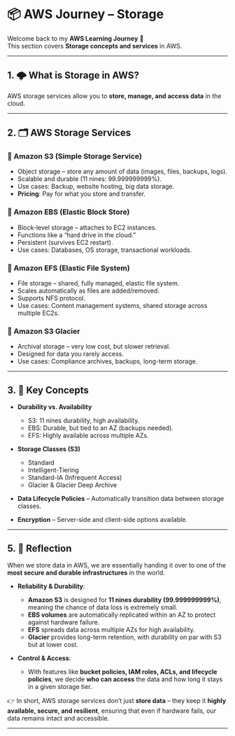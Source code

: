 # 📦 AWS Journey – Storage

Welcome back to my **AWS Learning Journey** 🚀  
This section covers **Storage concepts and services** in AWS.

---

## 1. 🌩️ What is Storage in AWS?
AWS storage services allow you to **store, manage, and access data** in the cloud.  

---

## 2. 🗂️ AWS Storage Services

### 🔹 Amazon S3 (Simple Storage Service)
- Object storage – store any amount of data (images, files, backups, logs).  
- Scalable and durable (11 nines: 99.999999999%).  
- Use cases: Backup, website hosting, big data storage.  
- **Pricing**: Pay for what you store and transfer.  

### 🔹 Amazon EBS (Elastic Block Store)
- Block-level storage – attaches to EC2 instances.  
- Functions like a “hard drive in the cloud.”  
- Persistent (survives EC2 restart).  
- Use cases: Databases, OS storage, transactional workloads.  

### 🔹 Amazon EFS (Elastic File System)
- File storage – shared, fully managed, elastic file system.  
- Scales automatically as files are added/removed.  
- Supports NFS protocol.  
- Use cases: Content management systems, shared storage across multiple EC2s.  

### 🔹 Amazon S3 Glacier
- Archival storage – very low cost, but slower retrieval.  
- Designed for data you rarely access.  
- Use cases: Compliance archives, backups, long-term storage.  

---

## 3. 🔑 Key Concepts
- **Durability vs. Availability**  
  - S3: 11 nines durability, high availability.  
  - EBS: Durable, but tied to an AZ (backups needed).  
  - EFS: Highly available across multiple AZs.  

- **Storage Classes (S3)**  
  - Standard  
  - Intelligent-Tiering  
  - Standard-IA (Infrequent Access)  
  - Glacier & Glacier Deep Archive  

- **Data Lifecycle Policies** – Automatically transition data between storage classes.  
- **Encryption** – Server-side and client-side options available.  

---

## 5. 💭 Reflection

When we store data in AWS, we are essentially handing it over to one of the **most secure and durable infrastructures** in the world.   

- **Reliability & Durability**:  
  - **Amazon S3** is designed for **11 nines durability (99.999999999%)**, meaning the chance of data loss is extremely small.  
  - **EBS volumes** are automatically replicated within an AZ to protect against hardware failure.  
  - **EFS** spreads data across multiple AZs for high availability.  
  - **Glacier** provides long-term retention, with durability on par with S3 but at lower cost.  

- **Control & Access**:  
  - With features like **bucket policies, IAM roles, ACLs, and lifecycle policies**, we decide **who can access** the data and how long it stays in a given storage tier.  

👉 In short, AWS storage services don’t just **store data** – they keep it **highly available, secure, and resilient**, ensuring that even if hardware fails, our data remains intact and accessible.  

---




